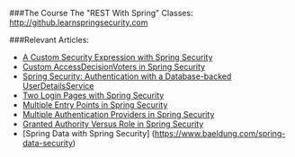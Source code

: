 ###The Course
The "REST With Spring" Classes: http://github.learnspringsecurity.com

###Relevant Articles:
- [A Custom Security Expression with Spring Security](http://www.baeldung.com/spring-security-create-new-custom-security-expression)
- [Custom AccessDecisionVoters in Spring Security](http://www.baeldung.com/spring-security-custom-voter)
- [Spring Security: Authentication with a Database-backed UserDetailsService](http://www.baeldung.com/spring-security-authentication-with-a-database)
- [Two Login Pages with Spring Security](http://www.baeldung.com/spring-security-two-login-pages)
- [Multiple Entry Points in Spring Security](http://www.baeldung.com/spring-security-multiple-entry-points)
- [Multiple Authentication Providers in Spring Security](http://www.baeldung.com/spring-security-multiple-auth-providers)
- [Granted Authority Versus Role in Spring Security](http://www.baeldung.com/spring-security-granted-authority-vs-role)
- [Spring Data with Spring Security] (https://www.baeldung.com/spring-data-security)
